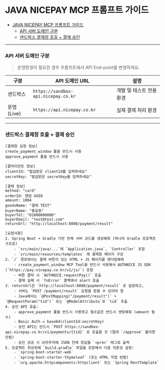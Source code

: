 # JAVA NICEPAY MCP 프롬프트 가이드
- [JAVA NICEPAY MCP 프롬프트 가이드](#java-nicepay-mcp-프롬프트-가이드)
    - [API 서버 도메인 구분](#api-서버-도메인-구분)
    - [샌드박스 결제창 호출 + 결제 승인](#샌드박스-결제창-호출--결제-승인)

---

### API 서버 도메인 구분

> 운영환경이 필요한 경우 프롬프트에서 API End-point를 변경하세요.

| 구분       | API 도메인 URL                         | 설명                      |
|------------|-----------------------------------------|---------------------------|
| 샌드박스   | `https://sandbox-api.nicepay.co.kr`     | 개발 및 테스트 전용 환경 |
| 운영(Live) | `https://api.nicepay.co.kr`             | 실제 결제 처리 환경      |

---

### 샌드박스 결제창 호출 + 결제 승인

```text
[결제창 요청 정보]
create_payment_window 툴을 반드시 사용
approve_payment 툴을 반드시 사용

[클라이언트 정보]
clientId: "발급받은 clientId를 입력하세요"
secretKey: "발급받은 secretKey를 입력하세요"

[결제 정보]
method: "card"
orderId: 랜덤 UUID
amount: 1004
goodsName: "결제 TEST"
buyerName: "홍길동"
buyerTel: "01000000000"
buyerEmail: "test@test.com"
returnUrl: "http://localhost:8080/payment/result"

[요청사항]
1. Spring Boot + Gradle 기반 전체 서버 코드를 생성해줘 (하나의 Gradle 프로젝트 구조로)
    - `src/main/java/...`에 `Application.java`, `Controller` 포함
    - `src/main/resources/templates` 에 결제창 페이지 구성
2. `/` 경로에서는 결제 버튼이 있는 HTML + JS 페이지를 렌더링해줘
    - create_payment_window MCP Tool을 반드시 사용해서 AUTHNICE JS SDK (`https://pay.nicepay.co.kr/v1/js/`) 포함
    - 버튼 클릭 시 `AUTHNICE.requestPay()` 호출
    - 결제 실패 시 `fnError` 콜백에서 alert 호출
3. returnUrl은 `http://localhost:8080/payment/result` 로 설정하고,
    - 서버는 `POST /payment/result` 요청을 받을 수 있어야 함
    - Java에서는 `@PostMapping("/payment/result")` + `@RequestParam("tid")` 또는 `@ModelAttribute`로 `tid` 추출
4. 승인 API 호출:
    - approve_payment 툴을 반드시 사용하고 필수값은 반드시 셋팅해줘 (amount 필수)
    - Basic Auth = base64(clientId:secretKey)
    - 승인 API는 반드시 `POST https://sandbox-api.nicepay.co.kr/v1/payments/{tid}` 로 호출할 것 (절대 `/approve` 붙이면 안됨)
    - 승인 성공 시 브라우저에 JSON 전체 응답을 `<pre>` 태그로 출력
5. 프로젝트 최상위에 `build.gradle` 파일을 포함해서 다음 의존성 설정:
    - `spring-boot-starter-web`
    - `spring-boot-starter-thymeleaf` (또는 HTML 직접 반환)
    - `org.apache.httpcomponents:httpclient` 또는 `Spring RestTemplate`
```
